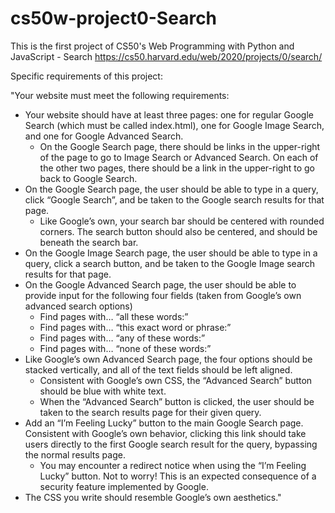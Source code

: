 # cs50w-project0-Search
This is the first project of CS50's Web Programming with Python and JavaScript - Search
https://cs50.harvard.edu/web/2020/projects/0/search/

Specific requirements of this project:

"Your website must meet the following requirements:

- Your website should have at least three pages: one for regular Google Search (which must be called index.html), one for Google Image Search, and one for Google Advanced Search.
  + On the Google Search page, there should be links in the upper-right of the page to go to Image Search or Advanced Search. On each of the other two pages, there should be a link in the upper-right to go back to Google Search.
- On the Google Search page, the user should be able to type in a query, click “Google Search”, and be taken to the Google search results for that page.
  + Like Google’s own, your search bar should be centered with rounded corners. The search button should also be centered, and should be beneath the search bar.
- On the Google Image Search page, the user should be able to type in a query, click a search button, and be taken to the Google Image search results for that page.
- On the Google Advanced Search page, the user should be able to provide input for the following four fields (taken from Google’s own advanced search options)
  + Find pages with… “all these words:”
  + Find pages with… “this exact word or phrase:”
  + Find pages with… “any of these words:”
  + Find pages with… “none of these words:”
- Like Google’s own Advanced Search page, the four options should be stacked vertically, and all of the text fields should be left aligned.
  + Consistent with Google’s own CSS, the “Advanced Search” button should be blue with white text.
  + When the “Advanced Search” button is clicked, the user should be taken to the search results page for their given query.
- Add an “I’m Feeling Lucky” button to the main Google Search page. Consistent with Google’s own behavior, clicking this link should take users directly to the first Google search result for the query, bypassing the normal results page.
  + You may encounter a redirect notice when using the “I’m Feeling Lucky” button. Not to worry! This is an expected consequence of a security feature implemented by Google.
- The CSS you write should resemble Google’s own aesthetics."
